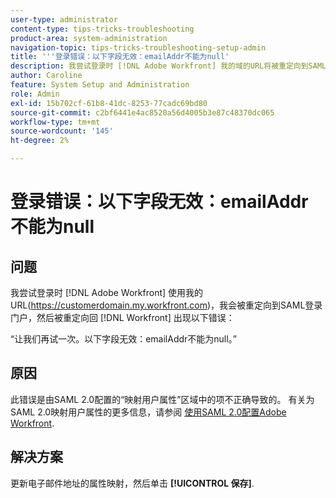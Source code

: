 ```yaml
---
user-type: administrator
content-type: tips-tricks-troubleshooting
product-area: system-administration
navigation-topic: tips-tricks-troubleshooting-setup-admin
title: '''登录错误：以下字段无效：emailAddr不能为null'
description: 我尝试登录时 [!DNL Adobe Workfront] 我的域的URL将被重定向到SAML登录门户，然后重定向回 [!DNL Workfront] 中，出现一个错误，指示emailAddr字段不能为null。
author: Caroline
feature: System Setup and Administration
role: Admin
exl-id: 15b702cf-61b8-41dc-8253-77cadc69bd80
source-git-commit: c2bf6441e4ac8520a56d4005b3e87c48370dc065
workflow-type: tm+mt
source-wordcount: '145'
ht-degree: 2%

---
```


# 登录错误：以下字段无效：emailAddr不能为null

## 问题

我尝试登录时 [!DNL Adobe Workfront] 使用我的URL(https://customerdomain.my.workfront.com)，我会被重定向到SAML登录门户，然后被重定向回 [!DNL Workfront] 出现以下错误：

“让我们再试一次。以下字段无效：emailAddr不能为null。”

## 原因

此错误是由SAML 2.0配置的“映射用户属性”区域中的项不正确导致的。 有关为SAML 2.0映射用户属性的更多信息，请参阅 [使用SAML 2.0配置Adobe Workfront](../../administration-and-setup/add-users/single-sign-on/configure-workfront-saml-2.md).

## 解决方案

更新电子邮件地址的属性映射，然后单击 **[!UICONTROL 保存]**.
